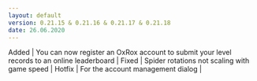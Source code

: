 ```yaml
---
layout: default
version: 0.21.15 & 0.21.16 & 0.21.17 & 0.21.18
date: 26.06.2020
---
```


<span class="badge badge-added">Added</span> | You can now register an OxRox account to submit your level records to an online leaderboard |
<span class="badge badge-fixed">Fixed</span> | Spider rotations not scaling with game speed |
<span class="badge badge-hotfix">Hotfix</span> | For the account management dialog |
